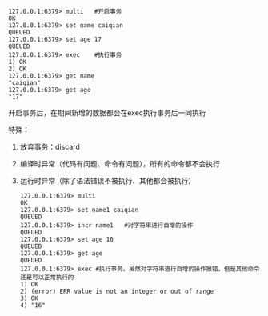 ```
127.0.0.1:6379> multi	#开启事务
OK
127.0.0.1:6379> set name caiqian
QUEUED
127.0.0.1:6379> set age 17
QUEUED
127.0.0.1:6379> exec	#执行事务
1) OK
2) OK
127.0.0.1:6379> get name
"caiqian"
127.0.0.1:6379> get age
"17"
```

开启事务后，在期间新增的数据都会在exec执行事务后一同执行

特殊：

1. 放弃事务：discard

2. 编译时异常（代码有问题、命令有问题），所有的命令都不会执行

3. 运行时异常（除了语法错误不被执行、其他都会被执行）

   ```
   127.0.0.1:6379> multi
   OK
   127.0.0.1:6379> set name1 caiqian
   QUEUED
   127.0.0.1:6379> incr name1	#对字符串进行自增的操作
   QUEUED
   127.0.0.1:6379> set age 16
   QUEUED
   127.0.0.1:6379> get age
   QUEUED
   127.0.0.1:6379> exec #执行事务。虽然对字符串进行自增的操作报错，但是其他命令还是可以正常执行的
   1) OK
   2) (error) ERR value is not an integer or out of range
   3) OK
   4) "16"
   ```

   